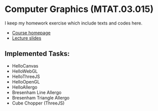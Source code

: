 # Computer Graphics (MTAT.03.015)

I keep my homework exercise which include texts and codes here.

- [Course homepage](https://courses.cs.ut.ee/2018/cg/fall)
- [Lecture slides](https://courses.cs.ut.ee/2018/cg/fall/Main/Lectures)


## Implemented Tasks:

- HelloCanvas
- HelloWebGL
- HelloThreeJS
- HelloOpenGL 
- HelloAllergo
- Bresenham Line Allergo
- Bresenham Triangle Allergo
- Cube Chopper (ThreeJS)


